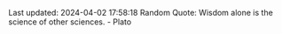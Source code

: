 Last updated: 2024-04-02 17:58:18
Random Quote: Wisdom alone is the science of other sciences. - Plato